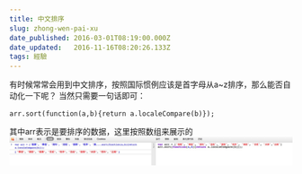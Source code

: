 ```yaml
---
title: 中文排序
slug: zhong-wen-pai-xu
date_published: 2016-03-01T08:19:00.000Z
date_updated:   2016-11-16T08:20:26.133Z
tags: 經驗
---
```


有时候常常会用到中文排序，按照国际惯例应该是首字母从a~z排序，那么能否自动化一下呢？
当然只需要一句话即可：
```
arr.sort(function(a,b){return a.localeCompare(b)});
```
其中arr表示是要排序的数据，这里按照数组来展示的
![](/content/images/2016/11/1-1.jpg)
